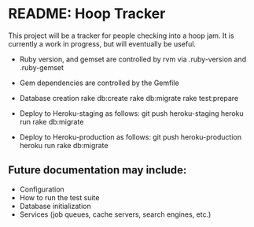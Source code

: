 README: Hoop Tracker
==============

This project will be a tracker for people checking into a hoop jam. It is currently a work in progress, but will eventually be useful. 

- Ruby version, and gemset are controlled by rvm via .ruby-version and .ruby-gemset

- Gem dependencies are controlled by the Gemfile

- Database creation
	rake db:create
	rake db:migrate
	rake test:prepare

- Deploy to Heroku-staging as follows:
	git push heroku-staging
	heroku run rake db:migrate

- Deploy to Heroku-production as follows:
	git push heroku-production 
	heroku run rake db:migrate

Future documentation may include:
--------------	

- Configuration
- How to run the test suite
- Database initialization
- Services (job queues, cache servers, search engines, etc.)